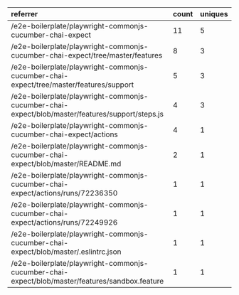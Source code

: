 | referrer                                                                                        | count | uniques |
| :---------------------------------------------------------------------------------------------- | :---- | :------ |
| /e2e-boilerplate/playwright-commonjs-cucumber-chai-expect                                       | 11    | 5       |
| /e2e-boilerplate/playwright-commonjs-cucumber-chai-expect/tree/master/features                  | 8     | 3       |
| /e2e-boilerplate/playwright-commonjs-cucumber-chai-expect/tree/master/features/support          | 5     | 3       |
| /e2e-boilerplate/playwright-commonjs-cucumber-chai-expect/blob/master/features/support/steps.js | 4     | 3       |
| /e2e-boilerplate/playwright-commonjs-cucumber-chai-expect/actions                               | 4     | 1       |
| /e2e-boilerplate/playwright-commonjs-cucumber-chai-expect/blob/master/README.md                 | 2     | 1       |
| /e2e-boilerplate/playwright-commonjs-cucumber-chai-expect/actions/runs/72236350                 | 1     | 1       |
| /e2e-boilerplate/playwright-commonjs-cucumber-chai-expect/actions/runs/72249926                 | 1     | 1       |
| /e2e-boilerplate/playwright-commonjs-cucumber-chai-expect/blob/master/.eslintrc.json            | 1     | 1       |
| /e2e-boilerplate/playwright-commonjs-cucumber-chai-expect/blob/master/features/sandbox.feature  | 1     | 1       |